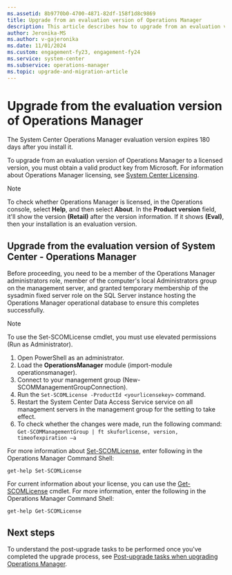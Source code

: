 ```yaml
---
ms.assetid: 8b9770b0-4700-4871-82df-158f1d8c9869
title: Upgrade from an evaluation version of Operations Manager
description: This article describes how to upgrade from an evaluation version of Operations Manager.
author: Jeronika-MS
ms.author: v-gajeronika
ms.date: 11/01/2024
ms.custom: engagement-fy23, engagement-fy24
ms.service: system-center
ms.subservice: operations-manager
ms.topic: upgrade-and-migration-article
---
```


# Upgrade from the evaluation version of Operations Manager

The System Center Operations Manager evaluation version expires 180 days after you install it.

To upgrade from an evaluation version of Operations Manager to a licensed version, you must obtain a valid product key from Microsoft. For information about Operations Manager licensing, see [System Center Licensing](https://www.microsoft.com/cloud-platform/system-center-pricing).

> [!NOTE]
> To check whether Operations Manager is licensed, in the Operations console, select **Help**, and then select **About**. In the **Product version** field, it'll show the version **(Retail)** after the version information.  If it shows **(Eval)**, then your installation is an evaluation version.  

## Upgrade from the evaluation version of System Center - Operations Manager

Before proceeding, you need to be a member of the Operations Manager administrators role, member of the computer's local Administrators group on the management server, and granted temporary membership of the sysadmin fixed server role on the SQL Server instance hosting the Operations Manager operational database to ensure this completes successfully.  

> [!NOTE]
> To use the Set-SCOMLicense cmdlet, you must use elevated permissions (Run as Administrator).  

1. Open PowerShell as an administrator.
2. Load the **OperationsManager** module (import-module operationsmanager).
3. Connect to your management group (New-SCOMManagementGroupConnection).
4. Run the `Set-SCOMLicense -ProductId <yourlicensekey>` command.
5. Restart the System Center Data Access Service service on all management servers in the management group for the setting to take effect.  
6. To check whether the changes were made, run the following command:
`Get-SCOMManagementGroup | ft skuforlicense, version, timeofexpiration –a`

For more information about [Set-SCOMLicense](/powershell/module/operationsmanager/set-scomlicense), enter following in the Operations Manager Command Shell:

`get-help Set-SCOMLicense`

For current information about your license, you can use the [Get-SCOMLicense](/powershell/module/operationsmanager/get-scomlicense) cmdlet. For more information, enter the following in the Operations Manager Command Shell:

`get-help Get-SCOMLicense`

## Next steps

To understand the post-upgrade tasks to be performed once you've completed the upgrade process, see [Post-upgrade tasks when upgrading Operations Manager](deploy-upgrade-post-tasks.md).
